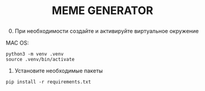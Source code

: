 
# <p align="center"> MEME GENERATOR </p>



0. При необходимости создайте и активируйте виртуальное окружение

MAC OS:
``` shell
python3 -m venv .venv
source .venv/bin/activate
```

1. Установите необходимые пакеты 

``` shell
pip install -r requirements.txt
```


